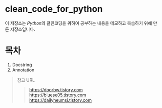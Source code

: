 # clean_code_for_python
이 저장소는 *Python*의 클린코딩을 위하여 공부하는 내용을 메모하고 복습하기 위해 만든 저장소입니다.

# 목차
1. Docstring
2. Annotation

> 참고 URL
> > https://doorbw.tistory.com   
> > https://bluese05.tistory.com   
> > https://dailyheumsi.tistory.com   

